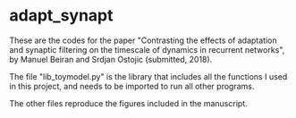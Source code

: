 # adapt_synapt
These are the codes for the paper "Contrasting the effects of adaptation and synaptic filtering on the timescale of dynamics in recurrent networks",
by Manuel Beiran and Srdjan Ostojic (submitted, 2018).

The file "lib_toymodel.py" is the library that includes all the functions I used in this project, and needs to be imported to run all other programs.

The other files reproduce the figures included in the manuscript.


